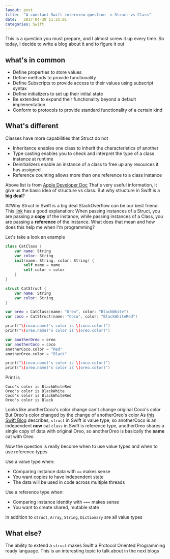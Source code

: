 ```yaml
---
layout: post
title:  "A constant Swift interview question -> Struct vs Class"
date:   2017-04-30 11:21:01 
categories: Swift
---
```


This is a question you must prepare, and I almost screw it up every time. So today, I decide to write a blog about it and to figure it out


## what's in common 
* Define properties to store values
* Define methods to provide functionality
* Define Subscripts to provide access to their values using subscript syntax
* Define initializers to set up their initial state 
* Be extended to expand their functionality beyond a default implementation 
* Conform to protocols to provide standard functionality of a certain kind

## What's different
Classes have more capabilities that Struct do not 
* Inheritance enables one class to inherit the characteristics of another
* Type casting enables you to check and interpret the type of a class instance at runtime
* Deinitializers enable an instance of a class to free up any resources it has assigned
* Reference counting allows more than one reference to a class instance  

Above list is from [Apple Developer Doc](https://developer.apple.com/library/content/documentation/Swift/Conceptual/Swift_Programming_Language/ClassesAndStructures.html) 
That's very useful information, it give us the basic idea of structure vs class. But why structure in Swift is a **big deal**?

##Why Struct in Swift is a big deal
StackOverflow can be our best friend. This [link](http://stackoverflow.com/questions/24232799/why-choose-struct-over-class/24232845) has a good explanation:
When passing instances of a Struct, you are passing a **copy** of the instance, while passing instances of a Class, you are passing a **reference** of the instance.
What does that mean and how does this help me when I'm programming?

Let's take a look an example 


```swift
class CatClass {
    var name: String
    var color: String
    init(name: String, color: String) {
        self.name = name
        self.color = color
    }
}

struct CatStruct {
    var name: String
    var color: String
}

var oreo = CatClass(name: "Oreo", color: "BlackWhite")
var coco = CatStruct(name: "Coco", color: "BlackWhiteRed")

print("\(coco.name)'s color is \(coco.color)")
print("\(oreo.name)'s color is \(oreo.color)")

var anotherOreo = oreo
var anotherCoco = coco
anotherCoco.color = "Red"
anotherOreo.color = "Black"

print("\(coco.name)'s color is \(coco.color)")
print("\(oreo.name)'s color is \(oreo.color)")

```
Print is 

```
Coco's color is BlackWhiteRed
Oreo's color is BlackWhite
Coco's color is BlackWhiteRed
Oreo's color is Black
```

Looks like anotherCoco's color change can't change original Coco's color 
But Oreo's color changed by the change of anotherOreo's color 
As [this Swift Blog](https://developer.apple.com/swift/blog/?id=10) describes, 
`struct` in Swift is value type, so anotherCoco is an independent **new** cat 
`class` in Swift is reference type, anotherOreo shares a single copy of data with 
original Oreo, so anotherOreo is basically the **same** cat with Oreo 

Now the question is really become when to use value types and when to use reference types

Use a value type when:
* Comparing instance data with `==` makes sense 
* You want copies to have independent state
* The data will be used in code across multiple threads

Use a reference type when:
* Comparing instance identity with `===` makes sense
* You want to create shared, mutable state

In addition to `struct`, `Array`, `String`, `Dictionary` are all value types

## What else?
The ability to extend a `struct` makes Swift a Protocol Oriented Programming ready language. This is an interesting topic to talk about in the next blogs 


 



